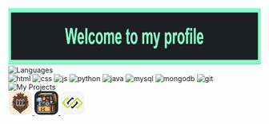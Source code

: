 <div align="left">
  <img src="https://github.com/Serters/Serters/blob/main/assets/welcome-banner.webp" alt="Welcome to my profile!" width="846" height="113">
</div>

<div align="left">
  <img src="https://readme-typing-svg.demolab.com?font=Fir+Code&pause=2500&color=86FFCA&background=1E1F22&vCenter=true&random=false&width=220&height=20&lines=Languages+and+Tools%3A" alt="Languages" height="20" width="220"/>
  <br/>
  <img src="https://skillicons.dev/icons?i=html" alt="html" height="48" width="48"/>
  <img src="https://skillicons.dev/icons?i=css" alt="css" height="48" width="48"/>
  <img src="https://skillicons.dev/icons?i=js" alt="js" height="48" width="48"/>
  <img src="https://skillicons.dev/icons?i=python" alt="python" height="48" width="48"/>
  <img src="https://skillicons.dev/icons?i=java" alt="java" height="48" width="48"/>
  <img src="https://skillicons.dev/icons?i=mysql" alt="mysql" height="48" width="48"/>
  <img src="https://skillicons.dev/icons?i=mongodb" alt="mongodb" height="48" width="48"/>
  <img src="https://skillicons.dev/icons?i=git" alt="git" height="48" width="48"/>
</div>

<div align="left">
  <img src="https://readme-typing-svg.demolab.com?font=Fira+Code&pause=2500&color=86FFCA&background=1E1F22&vCenter=true&random=false&width=140&height=20&lines=My+projects%3A" alt="My Projects" height="20" width="140"/>  
  <br/>
  <a href="https://github.com/Serters/ConsoleCoatCraft">
    <img src="https://github.com/Serters/Serters/blob/main/assets/projects/ConsoleCoatCraft.svg" alt="ConsoleCoatCraft" height="48" width="48"/>
  </a>
  <a href="https://github.com/Serters/CodeChest">
  <img src="https://github.com/Serters/Serters/blob/main/assets/projects/CodeChest.svg" href="https://github.com/Serters/CodeChest" alt="CodeChest" height="48" width="48"/>
  </a>
  <a href="https://github.com/nikolavukotic/VTS_Apps_Team_AI">
    <picture>
      <source media="(prefers-color-scheme: dark)" srcset="https://github.com/Serters/Serters/blob/main/assets/projects/VTSFIT-dark.svg" height="48" width="48">
      <source media="(prefers-color-scheme: light)" srcset="https://github.com/Serters/Serters/blob/main/assets/projects/VTSFIT-light.svg" height="48" width="48">
      <img alt="VTSFit" src="https://github.com/Serters/Serters/blob/main/assets/projects/VTSFIT-dark.svg" height="48" width="48">
  </picture>
  </a>
</div>
